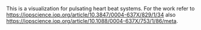 This is a visualization for pulsating heart beat systems. For the work refer to
https://iopscience.iop.org/article/10.3847/0004-637X/829/1/34 also https://iopscience.iop.org/article/10.1088/0004-637X/753/1/86/meta.
